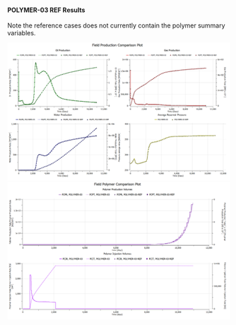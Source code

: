#### POLYMER-03 REF Results

Note the reference cases does not currently contain the polymer summary variables.

![](REF/POLYMER-03-Field_Production_Comparison_Plot.png)
![](REF/POLYMER-03-Field_Polymer_Comparison_Plot.png)
